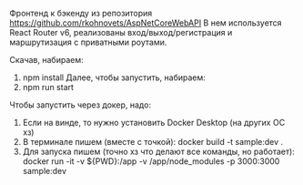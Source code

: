 Фронтенд к бэкенду из репозитория https://github.com/rkohnovets/AspNetCoreWebAPI
В нем используется React Router v6, реализованы вход/выход/регистрация и маршрутизация с приватными роутами.

Скачав, набираем:
  1) npm install
Далее, чтобы запустить, набираем:
  1) npm run start

Чтобы запустить через докер, надо:
  1) Если на винде, то нужно установить Docker Desktop (на других ОС хз)
  2) В терминале пишем (вместе с точкой): docker build -t sample:dev .
  3) Для запуска пишем (точно хз что делают все команды, но работает): docker run -it -v ${PWD}:/app -v /app/node_modules -p 3000:3000 sample:dev
